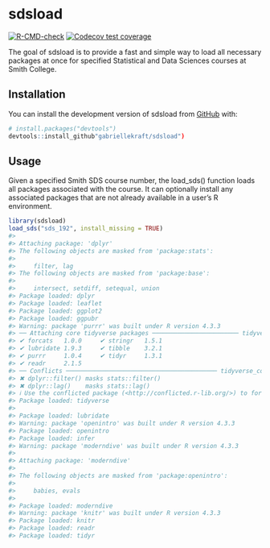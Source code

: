 
<!-- README.md is generated from README.Rmd. Please edit that file -->

# sdsload

<!-- badges: start -->

[![R-CMD-check](https://github.com/gabriellekraft/sdsload/actions/workflows/R-CMD-check.yaml/badge.svg)](https://github.com/gabriellekraft/sdsload/actions/workflows/R-CMD-check.yaml)
[![Codecov test
coverage](https://codecov.io/gh/gabriellekraft/sdsload/graph/badge.svg)](https://app.codecov.io/gh/gabriellekraft/sdsload)
<!-- badges: end -->

The goal of sdsload is to provide a fast and simple way to load all
necessary packages at once for specified Statistical and Data Sciences
courses at Smith College.

## Installation

You can install the development version of sdsload from
[GitHub](https://github.com/) with:

``` r
# install.packages("devtools")
devtools::install_github"gabriellekraft/sdsload")
```

## Usage

Given a specified Smith SDS course number, the load_sds() function loads
all packages associated with the course. It can optionally install any
associated packages that are not already available in a user’s R
environment.

``` r
library(sdsload)
load_sds("sds_192", install_missing = TRUE)
#> 
#> Attaching package: 'dplyr'
#> The following objects are masked from 'package:stats':
#> 
#>     filter, lag
#> The following objects are masked from 'package:base':
#> 
#>     intersect, setdiff, setequal, union
#> Package loaded: dplyr
#> Package loaded: leaflet
#> Package loaded: ggplot2
#> Package loaded: ggpubr
#> Warning: package 'purrr' was built under R version 4.3.3
#> ── Attaching core tidyverse packages ──────────────────────── tidyverse 2.0.0 ──
#> ✔ forcats   1.0.0     ✔ stringr   1.5.1
#> ✔ lubridate 1.9.3     ✔ tibble    3.2.1
#> ✔ purrr     1.0.4     ✔ tidyr     1.3.1
#> ✔ readr     2.1.5
#> ── Conflicts ────────────────────────────────────────── tidyverse_conflicts() ──
#> ✖ dplyr::filter() masks stats::filter()
#> ✖ dplyr::lag()    masks stats::lag()
#> ℹ Use the conflicted package (<http://conflicted.r-lib.org/>) to force all conflicts to become errors
#> Package loaded: tidyverse
#> 
#> Package loaded: lubridate
#> Warning: package 'openintro' was built under R version 4.3.3
#> Package loaded: openintro
#> Package loaded: infer
#> Warning: package 'moderndive' was built under R version 4.3.3
#> 
#> Attaching package: 'moderndive'
#> 
#> The following objects are masked from 'package:openintro':
#> 
#>     babies, evals
#> 
#> Package loaded: moderndive
#> Warning: package 'knitr' was built under R version 4.3.3
#> Package loaded: knitr
#> Package loaded: readr
#> Package loaded: tidyr
```
